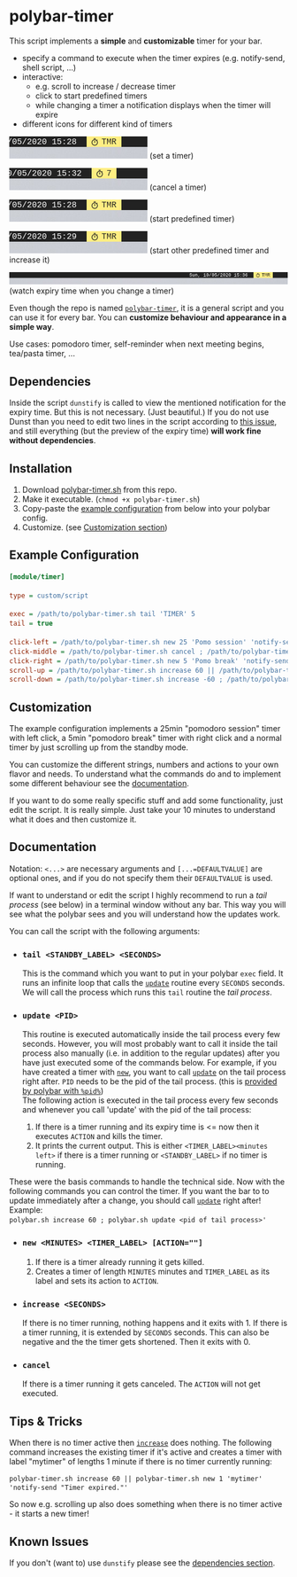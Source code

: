 # polybar-timer

This script implements a **simple** and **customizable** timer for your bar.

- specify a command to execute when the timer expires (e.g. notify-send, shell script, ...)
- interactive:
  * e.g. scroll to increase / decrease timer
  * click to start predefined timers
  * while changing a timer a notification displays when the timer will expire
- different icons for different kind of timers

![screenshot set timer](screenshots/setTimer.gif) (set a timer)

![screenshot cancel timer](screenshots/cancelTimer.gif) (cancel a timer)

![screenshot set predefined timer](screenshots/predefinedTimer.gif) (start predefined timer)

![screenshot set predefined timer 2 and increase it](screenshots/predefinedTimer2.gif) (start other predefined timer and increase it)

![screenshot see expiry time](screenshots/expiryTimePreview.gif) (watch expiry time when you change a timer)

Even though the repo is named [`polybar-timer`](#), it is a general script and you can use it for every bar.
You can **customize behaviour and appearance in a simple way**.

Use cases: pomodoro timer, self-reminder when next meeting begins, tea/pasta timer, ...

## Dependencies

Inside the script `dunstify` is called to view the mentioned notification for the expiry time.
But this is not necessary. (Just beautiful.) If you do not use Dunst than you need to edit two lines in the script according to [this issue](https://github.com/jbirnick/polybar-timer/issues/3), and still everything (but the preview of the expiry time) **will work fine without dependencies**.

## Installation

1. Download [polybar-timer.sh](https://raw.githubusercontent.com/jbirnick/polybar-timer/master/polybar-timer.sh) from this repo.
2. Make it executable. (`chmod +x polybar-timer.sh`)
3. Copy-paste the [example configuration](#example-configuration) from below into your polybar config.
4. Customize. (see [Customization section](#customization))

## Example Configuration

```ini
[module/timer]

type = custom/script

exec = /path/to/polybar-timer.sh tail 'TIMER' 5
tail = true

click-left = /path/to/polybar-timer.sh new 25 'Pomo session' 'notify-send "Session finished"' ; /path/to/polybar-timer.sh update %pid%
click-middle = /path/to/polybar-timer.sh cancel ; /path/to/polybar-timer.sh update %pid%
click-right = /path/to/polybar-timer.sh new 5 'Pomo break' 'notify-send "Break finished"' ; /path/to/polybar-timer.sh update %pid%
scroll-up = /path/to/polybar-timer.sh increase 60 || /path/to/polybar-timer.sh new 1 'TIMER:' 'notify-send -u critical "Timer expired."' ; /path/to/polybar-timer.sh update %pid%
scroll-down = /path/to/polybar-timer.sh increase -60 ; /path/to/polybar-timer.sh update %pid%
```

## Customization

The example configuration implements a 25min "pomodoro session" timer with left click, a 5min
"pomodoro break" timer with right click and a normal timer by just scrolling up
from the standby mode.

You can customize the different strings, numbers and actions to your own flavor and needs. To understand what the commands do and to implement some different behaviour see the [documentation](#documentation).

If you want to do some really specific stuff and add some functionality, just edit the script. It is really simple. Just take your 10 minutes to understand what it does and then customize it.

## Documentation

Notation: `<...>` are necessary arguments and `[...=DEFAULTVALUE]` are optional ones,
and if you do not specify them their `DEFAULTVALUE` is used.

If want to understand or edit the script I highly recommend to run a *tail process* (see below)
in a terminal window without any bar. This way you will see what the polybar sees
and you will understand how the updates work.

You can call the script with the following arguments:

- ### `tail <STANDBY_LABEL> <SECONDS>`
  This is the command which you want to put in your polybar `exec` field.
  It runs an infinite loop that calls the [`update`](#update-pid) routine every `SECONDS` seconds.
  We will call the process which runs this `tail` routine the *tail process*.

- ### `update <PID>`
  This routine is executed automatically inside the tail process every few seconds.
  However, you will most probably want to call it inside the tail process
  also manually (i.e. in addition to the regular updates) after you have
  just executed some of the commands below. For example, if you have
  created a timer with [`new`](#new-minutes-timer_label-action), you want to call [`update`](#update-pid) on the tail process right after. `PID` needs to be the pid of the tail process.
  (this is [provided by polybar with `%pid%`](https://github.com/polybar/polybar/wiki/Module:-script#examples))<br>
  The following action is executed in the tail process
  every few seconds and whenever you call 'update' with the pid of the tail process:
  1. If there is a timer running and its expiry time is <= now then it executes `ACTION` and kills the timer.
  2. It prints the current output. This is either `<TIMER_LABEL><minutes left>` if there is a timer running or `<STANDBY_LABEL>` if no timer is running.

These were the basis commands to handle the technical side. Now with the
following commands you can control the timer. If you want the bar to
to update immediately after a change, you should call [`update`](#update-pid) right after!
Example:<br>
`polybar.sh increase 60 ; polybar.sh update <pid of tail process>'`

- ### `new <MINUTES> <TIMER_LABEL> [ACTION=""]`
  1. If there is a timer already running it gets killed.
  2. Creates a timer of length `MINUTES` minutes and `TIMER_LABEL` as its
  label and sets its action to `ACTION`.

- ### `increase <SECONDS>`
  If there is no timer running, nothing happens and it exits with 1.
  If there is a timer running, it is extended by `SECONDS` seconds. This
  can also be negative and the the timer gets shortened. Then it exits
  with 0.

- ### `cancel`
  If there is a timer running it gets canceled. The `ACTION` will not get
  executed.

## Tips & Tricks

When there is no timer active then [`increase`](#increase-seconds) does nothing. The following command
increases the existing timer if it's active and creates a timer with label
"mytimer" of lengths 1 minute if there is no timer currently running:
```
polybar-timer.sh increase 60 || polybar-timer.sh new 1 'mytimer' 'notify-send "Timer expired."'
```
So now e.g. scrolling up also does something when there is no timer active - it starts a new timer!

## Known Issues

If you don't (want to) use `dunstify` please see the [dependencies section](#dependencies).
